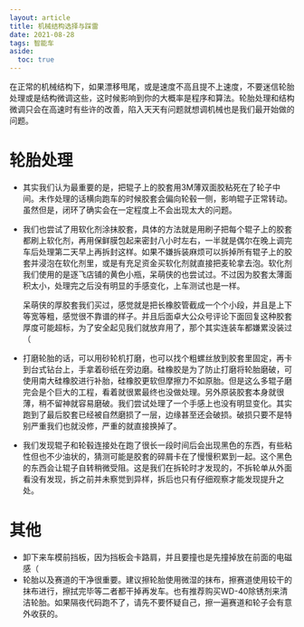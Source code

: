 ```yaml
---
layout: article
title: 机械结构选择与踩雷
date: 2021-08-28
tags: 智能车
aside:
  toc: true
---
```


在正常的机械结构下，如果漂移甩尾，或是速度不高且提不上速度，不要迷信轮胎处理或是结构微调这些，这时候影响到你的大概率是程序和算法。轮胎处理和结构微调只会在高速时有些许的改善，陷入天天有问题就想调机械也是我们最开始做的问题。

<!--more-->

# 轮胎处理

* 其实我们认为最重要的是，把辊子上的胶套用3M薄双面胶粘死在了轮子中间。未作处理的话横向跑车的时候胶套会偏向轮毂一侧，影响辊子正常转动。虽然但是，闭环了确实会在一定程度上不会出现太大的问题。

* 我们也尝试了用软化剂涂抹胶套，具体的方法就是用刷子把每个辊子上的胶套都刷上软化剂，再用保鲜膜包起来密封八小时左右，一半就是偶尔在晚上调完车后处理第二天早上再拆封这样。如果不嫌拆装麻烦可以拆掉所有辊子上的胶套并浸泡在软化剂里，或是有充足资金买软化剂就直接把麦轮拿去泡。软化剂我们使用的是逐飞店铺的黄色小瓶，呆萌侠的也尝试过。不过因为胶套太薄面积太小，处理完之后没有明显的手感变化，上车测试也是一样。

  呆萌侠的厚胶套我们买过，感觉就是把长橡胶管截成一个个小段，并且是上下等宽等粗，感觉很不靠谱的样子。并且后面卓大公众号评论下面回复这种胶套厚度可能超标，为了安全起见我们就放弃用了，那个其实连装车都嫌累没装过（

* 打磨轮胎的话，可以用砂轮机打磨，也可以找个粗螺丝放到胶套里固定，再卡到台式钻台上，手拿着砂纸在旁边磨。硅橡胶是为了防止打磨将轮胎磨破，可使用南大硅橡胶进行补胎，硅橡胶更软但摩擦力不如原胎。但是这么多辊子磨完会是个巨大的工程，看着就很累最终也没做处理。另外原装胶套本身就很薄，稍不留神就容易磨破。我们尝试处理了一个手感上也没有明显变化。其实跑到了最后胶套已经被自然磨损了一层，边缘甚至还会破损。破损只要不是特别严重我们也就没修，严重的就直接换掉了。

* 我们发现辊子和轮毂连接处在跑了很长一段时间后会出现黑色的东西，有些粘性但也不少油状的，猜测可能是胶套的碎屑卡在了慢慢积累到一起。这个黑色的东西会让辊子自转稍微受阻。这是我们在拆轮时才发现的，不拆轮单从外面看没有发现，拆之前并未察觉到异样，拆后也只有仔细观察才能发现提升之处。

# 其他

* 卸下来车模前挡板，因为挡板会卡路肩，并且要撞也是先撞掉放在前面的电磁感（
* 轮胎以及赛道的干净很重要。建议擦轮胎使用微湿的抹布，擦赛道使用较干的抹布进行，擦拭完毕等二者都干掉再发车。也有推荐购买WD-40除锈剂来清洁轮胎。如果隔夜代码跑不了，请先不要怀疑自己，擦一遍赛道和轮子会有意外收获的。

